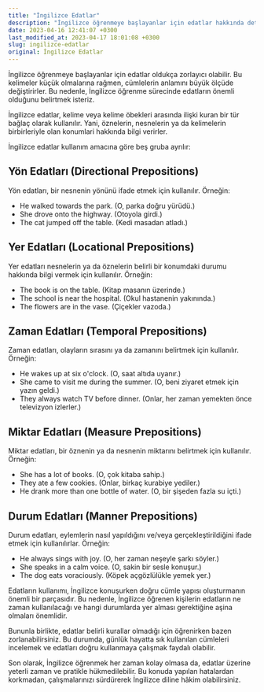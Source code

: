 ```yaml
---
title: "İngilizce Edatlar"
description: "İngilizce öğrenmeye başlayanlar için edatlar hakkında detaylı bir rehber"
date: 2023-04-16 12:41:07 +0300
last_modified_at: 2023-04-17 18:01:08 +0300
slug: ingilizce-edatlar
original: İngilizce Edatlar
---
```

İngilizce öğrenmeye başlayanlar için edatlar oldukça zorlayıcı olabilir. Bu kelimeler küçük olmalarına rağmen, cümlelerin anlamını büyük ölçüde değiştirirler. Bu nedenle, İngilizce öğrenme sürecinde edatların önemli olduğunu belirtmek isteriz.

İngilizce edatlar, kelime veya kelime öbekleri arasında ilişki kuran bir tür bağlaç olarak kullanılır. Yani, öznelerin, nesnelerin ya da kelimelerin birbirleriyle olan konumlari hakkında bilgi verirler.

İngilizce edatlar kullanım amacına göre beş gruba ayrılır:

## Yön Edatları (Directional Prepositions)

Yön edatları, bir nesnenin yönünü ifade etmek için kullanılır. Örneğin:

* He walked towards the park. (O, parka doğru yürüdü.)
* She drove onto the highway. (Otoyola girdi.)
* The cat jumped off the table. (Kedi masadan atladı.)

## Yer Edatları (Locational Prepositions)

Yer edatları nesnelerin ya da öznelerin belirli bir konumdaki durumu hakkında bilgi vermek için kullanılır. Örneğin:

* The book is on the table. (Kitap masanın üzerinde.)
* The school is near the hospital. (Okul hastanenin yakınında.)
* The flowers are in the vase. (Çiçekler vazoda.)

## Zaman Edatları (Temporal Prepositions)

Zaman edatları, olayların sırasını ya da zamanını belirtmek için kullanılır. Örneğin:

* He wakes up at six o'clock. (O, saat altıda uyanır.)
* She came to visit me during the summer. (O, beni ziyaret etmek için yazın geldi.)
* They always watch TV before dinner. (Onlar, her zaman yemekten önce televizyon izlerler.)

## Miktar Edatları (Measure Prepositions)

Miktar edatları, bir öznenin ya da nesnenin miktarını belirtmek için kullanılır. Örneğin:

* She has a lot of books. (O, çok kitaba sahip.)
* They ate a few cookies. (Onlar, birkaç kurabiye yediler.)
* He drank more than one bottle of water. (O, bir şişeden fazla su içti.)

## Durum Edatları (Manner Prepositions)

Durum edatları, eylemlerin nasıl yapıldığını ve/veya gerçekleştirildiğini ifade etmek için kullanılırlar. Örneğin:

* He always sings with joy. (O, her zaman neşeyle şarkı söyler.)
* She speaks in a calm voice. (O, sakin bir sesle konuşur.)
* The dog eats voraciously. (Köpek açgözlülükle yemek yer.)

Edatların kullanımı, İngilizce konuşurken doğru cümle yapısı oluşturmanın önemli bir parçasıdır. Bu nedenle, İngilizce öğrenen kişilerin edatların ne zaman kullanılacağı ve hangi durumlarda yer alması gerektiğine aşina olmaları önemlidir.

Bununla birlikte, edatlar belirli kurallar olmadığı için öğrenirken bazen zorlanabilirsiniz. Bu durumda, günlük hayatta sık kullanılan cümleleri incelemek ve edatları doğru kullanmaya çalışmak faydalı olabilir.

Son olarak, İngilizce öğrenmek her zaman kolay olmasa da, edatlar üzerine yeterli zaman ve pratikle hükmedilebilir. Bu konuda yapılan hatalardan korkmadan, çalışmalarınızı sürdürerek İngilizce diline hâkim olabilirsiniz.